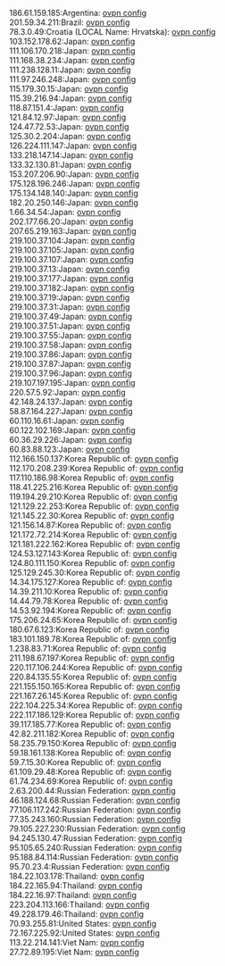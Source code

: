 186.61.159.185:Argentina: [ovpn config](vpn/186_61_159_185.ovpn)  
201.59.34.211:Brazil: [ovpn config](vpn/201_59_34_211.ovpn)  
78.3.0.49:Croatia (LOCAL Name: Hrvatska): [ovpn config](vpn/78_3_0_49.ovpn)  
103.152.178.62:Japan: [ovpn config](vpn/103_152_178_62.ovpn)  
111.106.170.218:Japan: [ovpn config](vpn/111_106_170_218.ovpn)  
111.168.38.234:Japan: [ovpn config](vpn/111_168_38_234.ovpn)  
111.238.128.11:Japan: [ovpn config](vpn/111_238_128_11.ovpn)  
111.97.246.248:Japan: [ovpn config](vpn/111_97_246_248.ovpn)  
115.179.30.15:Japan: [ovpn config](vpn/115_179_30_15.ovpn)  
115.39.216.94:Japan: [ovpn config](vpn/115_39_216_94.ovpn)  
118.87.151.4:Japan: [ovpn config](vpn/118_87_151_4.ovpn)  
121.84.12.97:Japan: [ovpn config](vpn/121_84_12_97.ovpn)  
124.47.72.53:Japan: [ovpn config](vpn/124_47_72_53.ovpn)  
125.30.2.204:Japan: [ovpn config](vpn/125_30_2_204.ovpn)  
126.224.111.147:Japan: [ovpn config](vpn/126_224_111_147.ovpn)  
133.218.147.14:Japan: [ovpn config](vpn/133_218_147_14.ovpn)  
133.32.130.81:Japan: [ovpn config](vpn/133_32_130_81.ovpn)  
153.207.206.90:Japan: [ovpn config](vpn/153_207_206_90.ovpn)  
175.128.196.246:Japan: [ovpn config](vpn/175_128_196_246.ovpn)  
175.134.148.140:Japan: [ovpn config](vpn/175_134_148_140.ovpn)  
182.20.250.146:Japan: [ovpn config](vpn/182_20_250_146.ovpn)  
1.66.34.54:Japan: [ovpn config](vpn/1_66_34_54.ovpn)  
202.177.66.20:Japan: [ovpn config](vpn/202_177_66_20.ovpn)  
207.65.219.163:Japan: [ovpn config](vpn/207_65_219_163.ovpn)  
219.100.37.104:Japan: [ovpn config](vpn/219_100_37_104.ovpn)  
219.100.37.105:Japan: [ovpn config](vpn/219_100_37_105.ovpn)  
219.100.37.107:Japan: [ovpn config](vpn/219_100_37_107.ovpn)  
219.100.37.13:Japan: [ovpn config](vpn/219_100_37_13.ovpn)  
219.100.37.177:Japan: [ovpn config](vpn/219_100_37_177.ovpn)  
219.100.37.182:Japan: [ovpn config](vpn/219_100_37_182.ovpn)  
219.100.37.19:Japan: [ovpn config](vpn/219_100_37_19.ovpn)  
219.100.37.31:Japan: [ovpn config](vpn/219_100_37_31.ovpn)  
219.100.37.49:Japan: [ovpn config](vpn/219_100_37_49.ovpn)  
219.100.37.51:Japan: [ovpn config](vpn/219_100_37_51.ovpn)  
219.100.37.55:Japan: [ovpn config](vpn/219_100_37_55.ovpn)  
219.100.37.58:Japan: [ovpn config](vpn/219_100_37_58.ovpn)  
219.100.37.86:Japan: [ovpn config](vpn/219_100_37_86.ovpn)  
219.100.37.87:Japan: [ovpn config](vpn/219_100_37_87.ovpn)  
219.100.37.96:Japan: [ovpn config](vpn/219_100_37_96.ovpn)  
219.107.197.195:Japan: [ovpn config](vpn/219_107_197_195.ovpn)  
220.57.5.92:Japan: [ovpn config](vpn/220_57_5_92.ovpn)  
42.148.24.137:Japan: [ovpn config](vpn/42_148_24_137.ovpn)  
58.87.164.227:Japan: [ovpn config](vpn/58_87_164_227.ovpn)  
60.110.16.61:Japan: [ovpn config](vpn/60_110_16_61.ovpn)  
60.122.102.169:Japan: [ovpn config](vpn/60_122_102_169.ovpn)  
60.36.29.226:Japan: [ovpn config](vpn/60_36_29_226.ovpn)  
60.83.88.123:Japan: [ovpn config](vpn/60_83_88_123.ovpn)  
112.166.150.137:Korea Republic of: [ovpn config](vpn/112_166_150_137.ovpn)  
112.170.208.239:Korea Republic of: [ovpn config](vpn/112_170_208_239.ovpn)  
117.110.186.98:Korea Republic of: [ovpn config](vpn/117_110_186_98.ovpn)  
118.41.225.216:Korea Republic of: [ovpn config](vpn/118_41_225_216.ovpn)  
119.194.29.210:Korea Republic of: [ovpn config](vpn/119_194_29_210.ovpn)  
121.129.22.253:Korea Republic of: [ovpn config](vpn/121_129_22_253.ovpn)  
121.145.22.30:Korea Republic of: [ovpn config](vpn/121_145_22_30.ovpn)  
121.156.14.87:Korea Republic of: [ovpn config](vpn/121_156_14_87.ovpn)  
121.172.72.214:Korea Republic of: [ovpn config](vpn/121_172_72_214.ovpn)  
121.181.222.162:Korea Republic of: [ovpn config](vpn/121_181_222_162.ovpn)  
124.53.127.143:Korea Republic of: [ovpn config](vpn/124_53_127_143.ovpn)  
124.80.111.150:Korea Republic of: [ovpn config](vpn/124_80_111_150.ovpn)  
125.129.245.30:Korea Republic of: [ovpn config](vpn/125_129_245_30.ovpn)  
14.34.175.127:Korea Republic of: [ovpn config](vpn/14_34_175_127.ovpn)  
14.39.211.10:Korea Republic of: [ovpn config](vpn/14_39_211_10.ovpn)  
14.44.79.78:Korea Republic of: [ovpn config](vpn/14_44_79_78.ovpn)  
14.53.92.194:Korea Republic of: [ovpn config](vpn/14_53_92_194.ovpn)  
175.206.24.65:Korea Republic of: [ovpn config](vpn/175_206_24_65.ovpn)  
180.67.6.123:Korea Republic of: [ovpn config](vpn/180_67_6_123.ovpn)  
183.101.189.78:Korea Republic of: [ovpn config](vpn/183_101_189_78.ovpn)  
1.238.83.71:Korea Republic of: [ovpn config](vpn/1_238_83_71.ovpn)  
211.198.67.197:Korea Republic of: [ovpn config](vpn/211_198_67_197.ovpn)  
220.117.106.244:Korea Republic of: [ovpn config](vpn/220_117_106_244.ovpn)  
220.84.135.55:Korea Republic of: [ovpn config](vpn/220_84_135_55.ovpn)  
221.155.150.165:Korea Republic of: [ovpn config](vpn/221_155_150_165.ovpn)  
221.167.26.145:Korea Republic of: [ovpn config](vpn/221_167_26_145.ovpn)  
222.104.225.34:Korea Republic of: [ovpn config](vpn/222_104_225_34.ovpn)  
222.117.186.129:Korea Republic of: [ovpn config](vpn/222_117_186_129.ovpn)  
39.117.185.77:Korea Republic of: [ovpn config](vpn/39_117_185_77.ovpn)  
42.82.211.182:Korea Republic of: [ovpn config](vpn/42_82_211_182.ovpn)  
58.235.79.150:Korea Republic of: [ovpn config](vpn/58_235_79_150.ovpn)  
59.18.161.138:Korea Republic of: [ovpn config](vpn/59_18_161_138.ovpn)  
59.7.15.30:Korea Republic of: [ovpn config](vpn/59_7_15_30.ovpn)  
61.109.29.48:Korea Republic of: [ovpn config](vpn/61_109_29_48.ovpn)  
61.74.234.69:Korea Republic of: [ovpn config](vpn/61_74_234_69.ovpn)  
2.63.200.44:Russian Federation: [ovpn config](vpn/2_63_200_44.ovpn)  
46.188.124.68:Russian Federation: [ovpn config](vpn/46_188_124_68.ovpn)  
77.106.117.242:Russian Federation: [ovpn config](vpn/77_106_117_242.ovpn)  
77.35.243.160:Russian Federation: [ovpn config](vpn/77_35_243_160.ovpn)  
79.105.227.230:Russian Federation: [ovpn config](vpn/79_105_227_230.ovpn)  
94.245.130.47:Russian Federation: [ovpn config](vpn/94_245_130_47.ovpn)  
95.105.65.240:Russian Federation: [ovpn config](vpn/95_105_65_240.ovpn)  
95.188.84.114:Russian Federation: [ovpn config](vpn/95_188_84_114.ovpn)  
95.70.23.4:Russian Federation: [ovpn config](vpn/95_70_23_4.ovpn)  
184.22.103.178:Thailand: [ovpn config](vpn/184_22_103_178.ovpn)  
184.22.165.94:Thailand: [ovpn config](vpn/184_22_165_94.ovpn)  
184.22.16.97:Thailand: [ovpn config](vpn/184_22_16_97.ovpn)  
223.204.113.166:Thailand: [ovpn config](vpn/223_204_113_166.ovpn)  
49.228.179.46:Thailand: [ovpn config](vpn/49_228_179_46.ovpn)  
70.93.255.81:United States: [ovpn config](vpn/70_93_255_81.ovpn)  
72.167.225.92:United States: [ovpn config](vpn/72_167_225_92.ovpn)  
113.22.214.141:Viet Nam: [ovpn config](vpn/113_22_214_141.ovpn)  
27.72.89.195:Viet Nam: [ovpn config](vpn/27_72_89_195.ovpn)  
